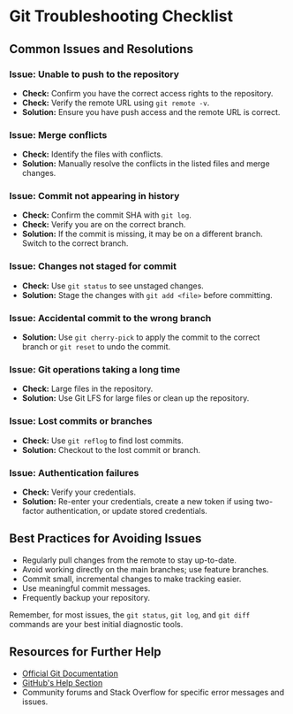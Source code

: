# Git Troubleshooting Checklist

## Common Issues and Resolutions

### Issue: Unable to push to the repository
- **Check:** Confirm you have the correct access rights to the repository.
- **Check:** Verify the remote URL using `git remote -v`.
- **Solution:** Ensure you have push access and the remote URL is correct.

### Issue: Merge conflicts
- **Check:** Identify the files with conflicts.
- **Solution:** Manually resolve the conflicts in the listed files and merge changes.

### Issue: Commit not appearing in history
- **Check:** Confirm the commit SHA with `git log`.
- **Check:** Verify you are on the correct branch.
- **Solution:** If the commit is missing, it may be on a different branch. Switch to the correct branch.

### Issue: Changes not staged for commit
- **Check:** Use `git status` to see unstaged changes.
- **Solution:** Stage the changes with `git add <file>` before committing.

### Issue: Accidental commit to the wrong branch
- **Solution:** Use `git cherry-pick` to apply the commit to the correct branch or `git reset` to undo the commit.

### Issue: Git operations taking a long time
- **Check:** Large files in the repository.
- **Solution:** Use Git LFS for large files or clean up the repository.

### Issue: Lost commits or branches
- **Check:** Use `git reflog` to find lost commits.
- **Solution:** Checkout to the lost commit or branch.

### Issue: Authentication failures
- **Check:** Verify your credentials.
- **Solution:** Re-enter your credentials, create a new token if using two-factor authentication, or update stored credentials.

## Best Practices for Avoiding Issues

- Regularly pull changes from the remote to stay up-to-date.
- Avoid working directly on the main branches; use feature branches.
- Commit small, incremental changes to make tracking easier.
- Use meaningful commit messages.
- Frequently backup your repository.

Remember, for most issues, the `git status`, `git log`, and `git diff` commands are your best initial diagnostic tools.

## Resources for Further Help

- [Official Git Documentation](https://git-scm.com/doc)
- [GitHub's Help Section](https://help.github.com)
- Community forums and Stack Overflow for specific error messages and issues.


